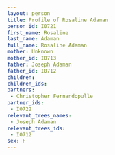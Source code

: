```yaml
---
layout: person
title: Profile of Rosaline Adaman
person_id: I0721
first_name: Rosaline
last_name: Adaman
full_name: Rosaline Adaman
mother: Unknown
mother_id: I0713
father: Joseph Adaman
father_id: I0712
children:
children_ids:
partners:
 - Christopher Fernandopulle
partner_ids:
 - I0722
relevant_trees_names:
 - Joseph Adaman
relevant_trees_ids:
 - I0712
sex: F
---
```


